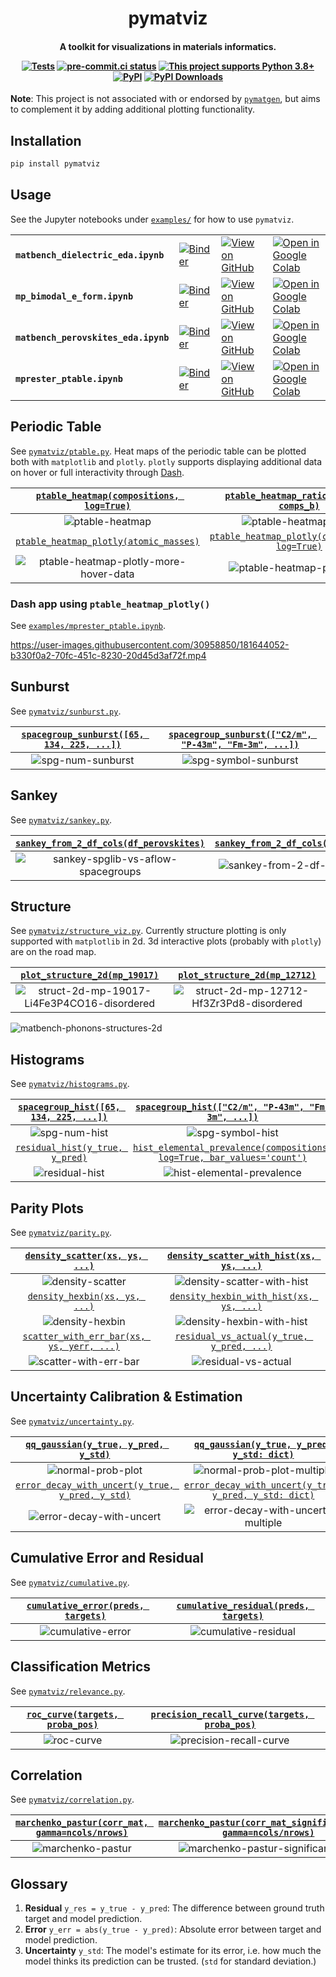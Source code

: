 <h1 align="center">pymatviz</h1>

<h4 align="center">

A toolkit for visualizations in materials informatics.

[![Tests](https://github.com/janosh/pymatviz/actions/workflows/test.yml/badge.svg)](https://github.com/janosh/pymatviz/actions/workflows/test.yml)
[![pre-commit.ci status](https://results.pre-commit.ci/badge/github/janosh/pymatviz/main.svg)](https://results.pre-commit.ci/latest/github/janosh/pymatviz/main)
[![This project supports Python 3.8+](https://img.shields.io/badge/Python-3.8+-blue.svg?logo=python)](https://python.org/downloads)
[![PyPI](https://img.shields.io/pypi/v/pymatviz?logo=PyPI)](https://pypi.org/project/pymatviz)
[![PyPI Downloads](https://img.shields.io/pypi/dm/pymatviz)](https://pypistats.org/packages/pymatviz)

</h4>

**Note**: This project is not associated with or endorsed by [`pymatgen`](https://github.com/materialsproject/pymatgen), but aims to complement it by adding additional plotting functionality.

## Installation

```sh
pip install pymatviz
```

## Usage

See the Jupyter notebooks under [`examples/`](examples/) for how to use `pymatviz`.

|                                      |                                                                                                              |                                                                                                           |                                                                                                                                       |
| ------------------------------------ | ------------------------------------------------------------------------------------------------------------ | --------------------------------------------------------------------------------------------------------- | ------------------------------------------------------------------------------------------------------------------------------------- |
| **`matbench_dielectric_eda.ipynb`**  | [![Binder]](https://mybinder.org/v2/gh/janosh/pymatviz/main?labpath=examples/matbench_dielectric_eda.ipynb)  | [![View on GitHub]](https://github.com/janosh/pymatviz/blob/main/examples/matbench_dielectric_eda.ipynb)  | [![Open in Google Colab]](https://colab.research.google.com/github/janosh/pymatviz/blob/main/examples/matbench_dielectric_eda.ipynb)  |
| **`mp_bimodal_e_form.ipynb`**        | [![Binder]](https://mybinder.org/v2/gh/janosh/pymatviz/main?labpath=examples/mp_bimodal_e_form.ipynb)        | [![View on GitHub]](https://github.com/janosh/pymatviz/blob/main/examples/mp_bimodal_e_form.ipynb)        | [![Open in Google Colab]](https://colab.research.google.com/github/janosh/pymatviz/blob/main/examples/mp_bimodal_e_form.ipynb)        |
| **`matbench_perovskites_eda.ipynb`** | [![Binder]](https://mybinder.org/v2/gh/janosh/pymatviz/main?labpath=examples/matbench_perovskites_eda.ipynb) | [![View on GitHub]](https://github.com/janosh/pymatviz/blob/main/examples/matbench_perovskites_eda.ipynb) | [![Open in Google Colab]](https://colab.research.google.com/github/janosh/pymatviz/blob/main/examples/matbench_perovskites_eda.ipynb) |
| **`mprester_ptable.ipynb`**          | [![Binder]](https://mybinder.org/v2/gh/janosh/pymatviz/main?labpath=examples/mprester_ptable.ipynb)          | [![View on GitHub]](https://github.com/janosh/pymatviz/blob/main/examples/mprester_ptable.ipynb)          | [![Open in Google Colab]](https://colab.research.google.com/github/janosh/pymatviz/blob/main/examples/mprester_ptable.ipynb)          |

[Binder]: https://mybinder.org/badge_logo.svg
[View on GitHub]: https://img.shields.io/badge/View%20on-GitHub-darkblue?logo=github
[Open in Google Colab]: https://colab.research.google.com/assets/colab-badge.svg

## Periodic Table

See [`pymatviz/ptable.py`](pymatviz/ptable.py). Heat maps of the periodic table can be plotted both with `matplotlib` and `plotly`. `plotly` supports displaying additional data on hover or full interactivity through [Dash](https://plotly.com/dash).

| [`ptable_heatmap(compositions, log=True)`](pymatviz/ptable.py) |    [`ptable_heatmap_ratio(comps_a, comps_b)`](pymatviz/ptable.py)     |
| :------------------------------------------------------------: | :-------------------------------------------------------------------: |
|                       ![ptable-heatmap]                        |                        ![ptable-heatmap-ratio]                        |
|  [`ptable_heatmap_plotly(atomic_masses)`](pymatviz/ptable.py)  | [`ptable_heatmap_plotly(compositions, log=True)`](pymatviz/ptable.py) |
|            ![ptable-heatmap-plotly-more-hover-data]            |                     ![ptable-heatmap-plotly-log]                      |

### Dash app using `ptable_heatmap_plotly()`

See [`examples/mprester_ptable.ipynb`](https://github.com/janosh/pymatviz/blob/main/examples/mprester_ptable.ipynb).

<https://user-images.githubusercontent.com/30958850/181644052-b330f0a2-70fc-451c-8230-20d45d3af72f.mp4>

## Sunburst

See [`pymatviz/sunburst.py`](pymatviz/sunburst.py).

| [`spacegroup_sunburst([65, 134, 225, ...])`](pymatviz/sunburst.py) | [`spacegroup_sunburst(["C2/m", "P-43m", "Fm-3m", ...])`](pymatviz/sunburst.py) |
| :----------------------------------------------------------------: | :----------------------------------------------------------------------------: |
|                        ![spg-num-sunburst]                         |                             ![spg-symbol-sunburst]                             |

## Sankey

See [`pymatviz/sankey.py`](pymatviz/sankey.py).

| [`sankey_from_2_df_cols(df_perovskites)`](pymatviz/sankey.py) | [`sankey_from_2_df_cols(df_rand_ints)`](pymatviz/sankey.py) |
| :-----------------------------------------------------------: | :---------------------------------------------------------: |
|             ![sankey-spglib-vs-aflow-spacegroups]             |              ![sankey-from-2-df-cols-randints]              |

## Structure

See [`pymatviz/structure_viz.py`](pymatviz/structure_viz.py). Currently structure plotting is only supported with `matplotlib` in 2d. 3d interactive plots (probably with `plotly`) are on the road map.

| [`plot_structure_2d(mp_19017)`](pymatviz/structure_viz.py) | [`plot_structure_2d(mp_12712)`](pymatviz/structure_viz.py) |
| :--------------------------------------------------------: | :--------------------------------------------------------: |
|       ![struct-2d-mp-19017-Li4Fe3P4CO16-disordered]        |         ![struct-2d-mp-12712-Hf3Zr3Pd8-disordered]         |

![matbench-phonons-structures-2d]

## Histograms

See [`pymatviz/histograms.py`](pymatviz/histograms.py).

| [`spacegroup_hist([65, 134, 225, ...])`](pymatviz/histograms.py) |         [`spacegroup_hist(["C2/m", "P-43m", "Fm-3m", ...])`](pymatviz/histograms.py)          |
| :--------------------------------------------------------------: | :-------------------------------------------------------------------------------------------: |
|                         ![spg-num-hist]                          |                                      ![spg-symbol-hist]                                       |
|    [`residual_hist(y_true, y_pred)`](pymatviz/histograms.py)     | [`hist_elemental_prevalence(compositions, log=True, bar_values='count')`](pymatviz/ptable.py) |
|                         ![residual-hist]                         |                                 ![hist-elemental-prevalence]                                  |

## Parity Plots

See [`pymatviz/parity.py`](pymatviz/parity.py).

|      [`density_scatter(xs, ys, ...)`](pymatviz/parity.py)       | [`density_scatter_with_hist(xs, ys, ...)`](pymatviz/parity.py)  |
| :-------------------------------------------------------------: | :-------------------------------------------------------------: |
|                       ![density-scatter]                        |                  ![density-scatter-with-hist]                   |
|       [`density_hexbin(xs, ys, ...)`](pymatviz/parity.py)       |  [`density_hexbin_with_hist(xs, ys, ...)`](pymatviz/parity.py)  |
|                        ![density-hexbin]                        |                   ![density-hexbin-with-hist]                   |
| [`scatter_with_err_bar(xs, ys, yerr, ...)`](pymatviz/parity.py) | [`residual_vs_actual(y_true, y_pred, ...)`](pymatviz/parity.py) |
|                     ![scatter-with-err-bar]                     |                      ![residual-vs-actual]                      |

## Uncertainty Calibration & Estimation

See [`pymatviz/uncertainty.py`](pymatviz/uncertainty.py).

|       [`qq_gaussian(y_true, y_pred, y_std)`](pymatviz/uncertainty.py)       |       [`qq_gaussian(y_true, y_pred, y_std: dict)`](pymatviz/uncertainty.py)       |
| :-------------------------------------------------------------------------: | :-------------------------------------------------------------------------------: |
|                             ![normal-prob-plot]                             |                           ![normal-prob-plot-multiple]                            |
| [`error_decay_with_uncert(y_true, y_pred, y_std)`](pymatviz/uncertainty.py) | [`error_decay_with_uncert(y_true, y_pred, y_std: dict)`](pymatviz/uncertainty.py) |
|                         ![error-decay-with-uncert]                          |                        ![error-decay-with-uncert-multiple]                        |

## Cumulative Error and Residual

See [`pymatviz/cumulative.py`](pymatviz/cumulative.py).

| [`cumulative_error(preds, targets)`](pymatviz/cumulative.py) | [`cumulative_residual(preds, targets)`](pymatviz/cumulative.py) |
| :----------------------------------------------------------: | :-------------------------------------------------------------: |
|                     ![cumulative-error]                      |                     ![cumulative-residual]                      |

## Classification Metrics

See [`pymatviz/relevance.py`](pymatviz/relevance.py).

| [`roc_curve(targets, proba_pos)`](pymatviz/relevance.py) | [`precision_recall_curve(targets, proba_pos)`](pymatviz/relevance.py) |
| :------------------------------------------------------: | :-------------------------------------------------------------------: |
|                       ![roc-curve]                       |                       ![precision-recall-curve]                       |

## Correlation

See [`pymatviz/correlation.py`](pymatviz/correlation.py).

| [`marchenko_pastur(corr_mat, gamma=ncols/nrows)`](pymatviz/correlation.py) | [`marchenko_pastur(corr_mat_significant_eval, gamma=ncols/nrows)`](pymatviz/correlation.py) |
| :------------------------------------------------------------------------: | :-----------------------------------------------------------------------------------------: |
|                            ![marchenko-pastur]                             |                            ![marchenko-pastur-significant-eval]                             |

## Glossary

1. **Residual** `y_res = y_true - y_pred`: The difference between ground truth target and model prediction.
2. **Error** `y_err = abs(y_true - y_pred)`: Absolute error between target and model prediction.
3. **Uncertainty** `y_std`: The model's estimate for its error, i.e. how much the model thinks its prediction can be trusted. (`std` for standard deviation.)

[cumulative-error]: https://raw.githubusercontent.com/janosh/pymatviz/main/assets/cumulative-error.svg
[cumulative-residual]: https://raw.githubusercontent.com/janosh/pymatviz/main/assets/cumulative-residual.svg
[density-hexbin-with-hist]: https://raw.githubusercontent.com/janosh/pymatviz/main/assets/density-hexbin-with-hist.svg
[density-hexbin]: https://raw.githubusercontent.com/janosh/pymatviz/main/assets/density-hexbin.svg
[density-scatter-with-hist]: https://raw.githubusercontent.com/janosh/pymatviz/main/assets/density-scatter-with-hist.svg
[density-scatter]: https://raw.githubusercontent.com/janosh/pymatviz/main/assets/density-scatter.svg
[error-decay-with-uncert-multiple]: https://raw.githubusercontent.com/janosh/pymatviz/main/assets/error-decay-with-uncert-multiple.svg
[error-decay-with-uncert]: https://raw.githubusercontent.com/janosh/pymatviz/main/assets/error-decay-with-uncert.svg
[hist-elemental-prevalence]: https://raw.githubusercontent.com/janosh/pymatviz/main/assets/hist-elemental-prevalence.svg
[marchenko-pastur-significant-eval]: https://raw.githubusercontent.com/janosh/pymatviz/main/assets/marchenko-pastur-significant-eval.svg
[marchenko-pastur]: https://raw.githubusercontent.com/janosh/pymatviz/main/assets/marchenko-pastur.svg
[matbench-phonons-structures-2d]: https://raw.githubusercontent.com/janosh/pymatviz/main/assets/matbench-phonons-structures-2d.svg
[normal-prob-plot-multiple]: https://raw.githubusercontent.com/janosh/pymatviz/main/assets/normal-prob-plot-multiple.svg
[normal-prob-plot]: https://raw.githubusercontent.com/janosh/pymatviz/main/assets/normal-prob-plot.svg
[precision-recall-curve]: https://raw.githubusercontent.com/janosh/pymatviz/main/assets/precision-recall-curve.svg
[ptable-heatmap-plotly-log]: https://raw.githubusercontent.com/janosh/pymatviz/main/assets/ptable-heatmap-plotly-log.svg
[ptable-heatmap-plotly-more-hover-data]: https://raw.githubusercontent.com/janosh/pymatviz/main/assets/ptable-heatmap-plotly-more-hover-data.svg
[ptable-heatmap-ratio]: https://raw.githubusercontent.com/janosh/pymatviz/main/assets/ptable-heatmap-ratio.svg
[ptable-heatmap]: https://raw.githubusercontent.com/janosh/pymatviz/main/assets/ptable-heatmap.svg
[residual-hist]: https://raw.githubusercontent.com/janosh/pymatviz/main/assets/residual-hist.svg
[residual-vs-actual]: https://raw.githubusercontent.com/janosh/pymatviz/main/assets/residual-vs-actual.svg
[roc-curve]: https://raw.githubusercontent.com/janosh/pymatviz/main/assets/roc-curve.svg
[sankey-from-2-df-cols-randints]: https://raw.githubusercontent.com/janosh/pymatviz/main/assets/sankey-from-2-df-cols-randints.svg
[sankey-spglib-vs-aflow-spacegroups]: https://raw.githubusercontent.com/janosh/pymatviz/main/assets/sankey-spglib-vs-aflow-spacegroups.svg
[scatter-with-err-bar]: https://raw.githubusercontent.com/janosh/pymatviz/main/assets/scatter-with-err-bar.svg
[spg-num-hist]: https://raw.githubusercontent.com/janosh/pymatviz/main/assets/spg-num-hist.svg
[spg-num-sunburst]: https://raw.githubusercontent.com/janosh/pymatviz/main/assets/spg-num-sunburst.svg
[spg-symbol-hist]: https://raw.githubusercontent.com/janosh/pymatviz/main/assets/spg-symbol-hist.svg
[spg-symbol-sunburst]: https://raw.githubusercontent.com/janosh/pymatviz/main/assets/spg-symbol-sunburst.svg
[struct-2d-mp-12712-Hf3Zr3Pd8-disordered]: https://raw.githubusercontent.com/janosh/pymatviz/main/assets/struct-2d-mp-12712-Hf3Zr3Pd8-disordered.svg
[struct-2d-mp-19017-Li4Fe3P4CO16-disordered]: https://raw.githubusercontent.com/janosh/pymatviz/main/assets/struct-2d-mp-19017-Li4Fe3P4CO16-disordered.svg
